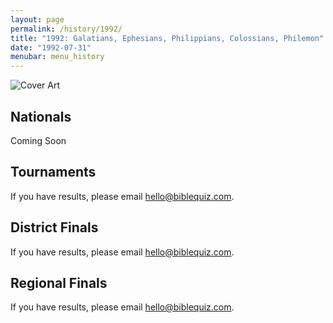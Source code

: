 ```yaml
---
layout: page
permalink: /history/1992/
title: "1992: Galatians, Ephesians, Philippians, Colossians, Philemon"
date: "1992-07-31"
menubar: menu_history
---
```


<img src="{% link assets/scripture-portions/1992.jpg %}" alt="Cover Art" style="max-height:400px" />

## Nationals
Coming Soon
<!-- <a href="{% link _pages/history/2013/nationals.md %}" class="button is-primary">National Finals</a> -->

## Tournaments
If you have results, please email [hello@biblequiz.com](mailto:hello@biblequiz.com).

## District Finals
If you have results, please email [hello@biblequiz.com](mailto:hello@biblequiz.com).

## Regional Finals
If you have results, please email [hello@biblequiz.com](mailto:hello@biblequiz.com).
